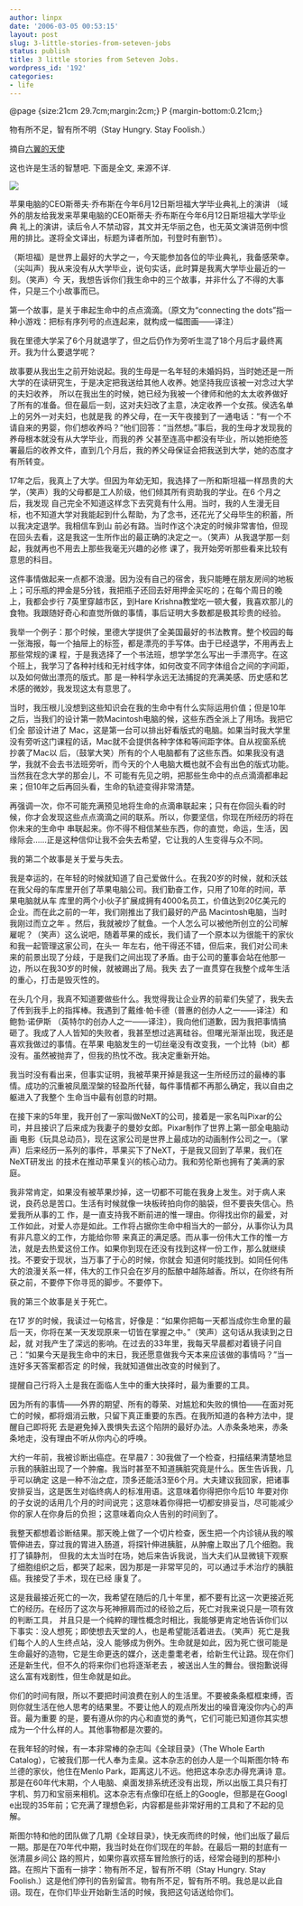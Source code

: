```yaml
---
author: linpx
date: '2006-03-05 00:53:15'
layout: post
slug: 3-little-stories-from-seteven-jobs
status: publish
title: 3 little stories from Seteven Jobs.
wordpress_id: '192'
categories:
- life
---
```


@page {size:21cm 29.7cm;margin:2cm;} P {margin-bottom:0.21cm;}

  

物有所不足，智有所不明（Stay Hungry. Stay Foolish.）

摘自[六翼的天使](http://blog.wespoke.com/archives/001021.html#more)

这也许是生活的智慧吧. 下面是全文, 来源不详.

![](http://images.apple.com/ipod/images/indextop20051013.jpg)

苹果电脑的CEO斯蒂夫·乔布斯在今年6月12日斯坦福大学毕业典礼上的演讲 （域外的朋友给我发来苹果电脑的CEO斯蒂夫·乔布斯在今年6月12日斯坦福大学毕业典
礼上的演讲，读后令人不禁动容，其文并无华丽之色，也无英文演讲范例中惯用的排比。遂将全文译出，标题为译者所加，刊登时有删节）。

  

（斯坦福）是世界上最好的大学之一，今天能参加各位的毕业典礼，我备感荣幸。（尖叫声）我从来没有从大学毕业，说句实话，此时算是我离大学毕业最近的一刻。（笑声）今
天，我想告诉你们我生命中的三个故事，并非什么了不得的大事件，只是三个小故事而已。

  

第一个故事，是关于串起生命中的点点滴滴。（原文为“connecting the dots”指一种小游戏：把标有序列号的点连起来，就构成一幅图画——译注）

  

我在里德大学呆了6个月就退学了，但之后仍作为旁听生混了18个月后才最终离开。我为什么要退学呢？

  

故事要从我出生之前开始说起。我的生母是一名年轻的未婚妈妈，当时她还是一所大学的在读研究生，于是决定把我送给其他人收养。她坚持我应该被一对念过大学的夫妇收养，
所以在我出生的时候，她已经为我被一个律师和他的太太收养做好了所有的准备。但在最后一刻，这对夫妇改了主意，决定收养一个女孩。侯选名单上的另外一对夫妇，也就是我
的养父母，在一天午夜接到了一通电话：“有一个不请自来的男婴，你们想收养吗？”他们回答：“当然想。”事后，我的生母才发现我的养母根本就没有从大学毕业，而我的养
父甚至连高中都没有毕业，所以她拒绝签署最后的收养文件，直到几个月后，我的养父母保证会把我送到大学，她的态度才有所转变。

  

17年之后，我真上了大学。但因为年幼无知，我选择了一所和斯坦福一样昂贵的大学，（笑声）我的父母都是工人阶级，他们倾其所有资助我的学业。在6 个月之后，我发现
自己完全不知道这样念下去究竟有什么用。当时，我的人生漫无目标，也不知道大学对我能起到什么帮助，为了念书，还花光了父母毕生的积蓄，所以我决定退学。我相信车到山
前必有路。当时作这个决定的时候非常害怕，但现在回头去看，这是我这一生所作出的最正确的决定之一。（笑声）从我退学那一刻起，我就再也不用去上那些我毫无兴趣的必修
课了，我开始旁听那些看来比较有意思的科目。

  

这件事情做起来一点都不浪漫。因为没有自己的宿舍，我只能睡在朋友房间的地板上；可乐瓶的押金是5分钱，我把瓶子还回去好用押金买吃的；在每个周日的晚上，我都会步行
7英里穿越市区，到Hare Krishna教堂吃一顿大餐，我喜欢那儿的食物。我跟随好奇心和直觉所做的事情，事后证明大多数都是极其珍贵的经验。

  

我举一个例子：那个时候，里德大学提供了全美国最好的书法教育。整个校园的每一张海报，每一个抽屉上的标签，都是漂亮的手写体。由于已经退学，不用再去上那些常规的课
程，于是我选择了一个书法班，想学学怎么写出一手漂亮字。在这个班上，我学习了各种衬线和无衬线字体，如何改变不同字体组合之间的字间距，以及如何做出漂亮的版式。那
是一种科学永远无法捕捉的充满美感、历史感和艺术感的微妙，我发现这太有意思了。

  

当时，我压根儿没想到这些知识会在我的生命中有什么实际运用价值；但是10年之后，当我们的设计第一款Macintosh电脑的候，这些东西全派上了用场。我把它们全
部设计进了 Mac，这是第一台可以排出好看版式的电脑。如果当时我大学里没有旁听这门课程的话，Mac就不会提供各种字体和等间距字体。自从视窗系统抄袭了Mac以
后，（鼓掌大笑）所有的个人电脑都有了这些东西。如果我没有退学，我就不会去书法班旁听，而今天的个人电脑大概也就不会有出色的版式功能。当然我在念大学的那会儿，不
可能有先见之明，把那些生命中的点点滴滴都串起来；但10年之后再回头看，生命的轨迹变得非常清楚。

  

再强调一次，你不可能充满预见地将生命的点滴串联起来；只有在你回头看的时候，你才会发现这些点点滴滴之间的联系。所以，你要坚信，你现在所经历的将在你未来的生命中
串联起来。你不得不相信某些东西，你的直觉，命运，生活，因缘际会……正是这种信仰让我不会失去希望，它让我的人生变得与众不同。

  

  

我的第二个故事是关于爱与失去。

  

我是幸运的，在年轻的时候就知道了自己爱做什么。在我20岁的时候，就和沃兹在我父母的车库里开创了苹果电脑公司。我们勤奋工作，只用了10年的时间，苹果电脑就从车
库里的两个小伙子扩展成拥有4000名员工，价值达到20亿美元的企业。而在此之前的一年，我们刚推出了我们最好的产品 Macintosh电脑，当时我刚过而立之年
。然后，我就被炒了鱿鱼。一个人怎么可以被他所创立的公司解雇呢？（笑声）这么说吧，随着苹果的成长，我们请了一个原本以为很能干的家伙和我一起管理这家公司，在头一
年左右，他干得还不错，但后来，我们对公司未来的前景出现了分歧，于是我们之间出现了矛盾。由于公司的董事会站在他那一边，所以在我30岁的时候，就被踢出了局。我失
去了一直贯穿在我整个成年生活的重心，打击是毁灭性的。

  

在头几个月，我真不知道要做些什么。我觉得我让企业界的前辈们失望了，我失去了传到我手上的指挥棒。我遇到了戴维·帕卡德（普惠的创办人之一——译注）和鲍勃·诺伊斯
（英特尔的创办人之一——译注），我向他们道歉，因为我把事情搞砸了。我成了人人皆知的失败者，我甚至想过逃离硅谷。但曙光渐渐出现，我还是喜欢我做过的事情。在苹果
电脑发生的一切丝毫没有改变我，一个比特（bit）都没有。虽然被抛弃了，但我的热忱不改。我决定重新开始。

  

我当时没有看出来，但事实证明，我被苹果开掉是我这一生所经历过的最棒的事情。成功的沉重被凤凰涅槃的轻盈所代替，每件事情都不再那么确定，我以自由之躯进入了我整个
生命当中最有创意的时期。

  

在接下来的5年里，我开创了一家叫做NeXT的公司，接着是一家名叫Pixar的公司，并且接识了后来成为我妻子的曼妙女郎。Pixar制作了世界上第一部全电脑动画
电影《玩具总动员》，现在这家公司是世界上最成功的动画制作公司之一。（掌声）后来经历一系列的事件，苹果买下了NeXT，于是我又回到了苹果，我们在NeXT研发出
的技术在推动苹果复兴的核心动力。我和劳伦斯也拥有了美满的家庭。

  

我非常肯定，如果没有被苹果炒掉，这一切都不可能在我身上发生。对于病人来说，良药总是苦口。生活有时候就像一块板砖拍向你的脑袋，但不要丧失信心。热爱我所从事的工
作，是一直支持我不断前进的惟一理由。你得找出你的最爱，对工作如此，对爱人亦是如此。工作将占据你生命中相当大的一部分，从事你认为具有非凡意义的工作，方能给你带
来真正的满足感。而从事一份伟大工作的惟一方法，就是去热爱这份工作。如果你到现在还没有找到这样一份工作，那么就继续找。不要安于现状，当万事了于心的时候，你就会
知道何时能找到。如同任何伟大的浪漫关系一样，伟大的工作只会在岁月的酝酿中越陈越香。所以，在你终有所获之前，不要停下你寻觅的脚步。不要停下。

  

  

我的第三个故事是关于死亡。

  

在17 岁的时候，我读过一句格言，好像是：“如果你把每一天都当成你生命里的最后一天，你将在某一天发现原来一切皆在掌握之中。”（笑声）这句话从我读到之日起，就
对我产生了深远的影响。在过去的33年里，我每天早晨都对着镜子问自己：“如果今天是我生命中的末日，我还愿意做我今天本来应该做的事情吗？”当一连好多天答案都否定
的时候，我就知道做出改变的时候到了。

  

提醒自己行将入土是我在面临人生中的重大抉择时，最为重要的工具。

  

因为所有的事情——外界的期望、所有的尊荣、对尴尬和失败的惧怕——在面对死亡的时候，都将烟消云散，只留下真正重要的东西。在我所知道的各种方法中，提醒自己即将死
去是避免掉入畏惧失去这个陷阱的最好办法。人赤条条地来，赤条条地走，没有理由不听从你内心的呼唤。

  

大约一年前，我被诊断出癌症。在早晨7：30我做了一个检查，扫描结果清楚地显示我的胰脏出现了一个肿瘤。我当时甚至不知道胰脏究竟是什么。医生告诉我，几乎可以确定
这是一种不治之症，顶多还能活3至6个月。大夫建议我回家，把诸事安排妥当，这是医生对临终病人的标准用语。这意味着你得把你今后10
年要对你的子女说的话用几个月的时间说完；这意味着你得把一切都安排妥当，尽可能减少你的家人在你身后的负担；这意味着向众人告别的时间到了。

  

我整天都想着诊断结果。那天晚上做了一个切片检查，医生把一个内诊镜从我的喉管伸进去，穿过我的胃进入肠道，将探针伸进胰脏，从肿瘤上取出了几个细胞。我打了镇静剂，
但我的太太当时在场，她后来告诉我说，当大夫们从显微镜下观察了细胞组织之后，都哭了起来，因为那是一非常罕见的，可以通过手术治疗的胰脏癌。我接受了手术，现在已经
康复了。

  

这是我最接近死亡的一次，我希望在随后的几十年里，都不要有比这一次更接近死亡的经历。在经历了这次与死神擦肩而过的经验之后，死亡对我来说只是一项有效的判断工具，
并且只是一个纯粹的理性概念时相比，我能够更肯定地告诉你们以下事实：没人想死；即使想去天堂的人，也是希望能活着进去。（笑声）死亡是我们每个人的人生终点站，没人
能够成为例外。生命就是如此，因为死亡很可能是生命最好的造物，它是生命更迭的媒介，送走耋耄老者，给新生代让路。现在你们还是新生代，但不久的将来你们也将逐渐老去
，被送出人生的舞台。很抱歉说得这么富有戏剧性，但生命就是如此。

  

你们的时间有限，所以不要把时间浪费在别人的生活里。不要被条条框框束缚，否则你就生活在他人思考的结果里。不要让他人的观点所发出的噪音淹没你内心的声音。最为重要
的是，要有遵从你的内心和直觉的勇气，它们可能已知道你其实想成为一个什么样的人。其他事物都是次要的。

  

在我年轻的时候，有一本非常棒的杂志叫《全球目录》（The Whole Earth
Catalog），它被我们那一代人奉为圭臬。这本杂志的创办人是一个叫斯图尔特·布兰德的家伙，他住在Menlo Park，距离这儿不远。他把这本杂志办得充满诗
意。那是在60年代末期，个人电脑、桌面发排系统还没有出现，所以出版工具只有打字机、剪刀和宝丽来相机。这本杂志有点像印在纸上的Google，但那是在Googl
e出现的35年前；它充满了理想色彩，内容都是些非常好用的工具和了不起的见解。

  

斯图尔特和他的团队做了几期《全球目录》，快无疾而终的时候，他们出版了最后一期。那是在70年代中期，我当时处在你们现在的年龄。在最后一期的封底有一张清晨乡间公
路的照片，如果你喜欢搭车冒险旅行的话，经常会碰到的那种小路。在照片下面有一排字：物有所不足，智有所不明（Stay Hungry. Stay
Foolish.）这是他们停刊的告别留言。物有所不足，智有所不明。我总是以此自诩。现在，在你们毕业开始新生活的时候，我把这句话送给你们。

